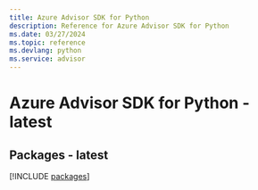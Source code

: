 ```yaml
---
title: Azure Advisor SDK for Python
description: Reference for Azure Advisor SDK for Python
ms.date: 03/27/2024
ms.topic: reference
ms.devlang: python
ms.service: advisor
---
```

# Azure Advisor SDK for Python - latest
## Packages - latest
[!INCLUDE [packages](advisor-index.md)]